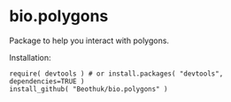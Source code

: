 # bio.polygons

Package to help you interact with polygons.

Installation:

```
require( devtools ) # or install.packages( "devtools", dependencies=TRUE )
install_github( "Beothuk/bio.polygons" ) 
```

